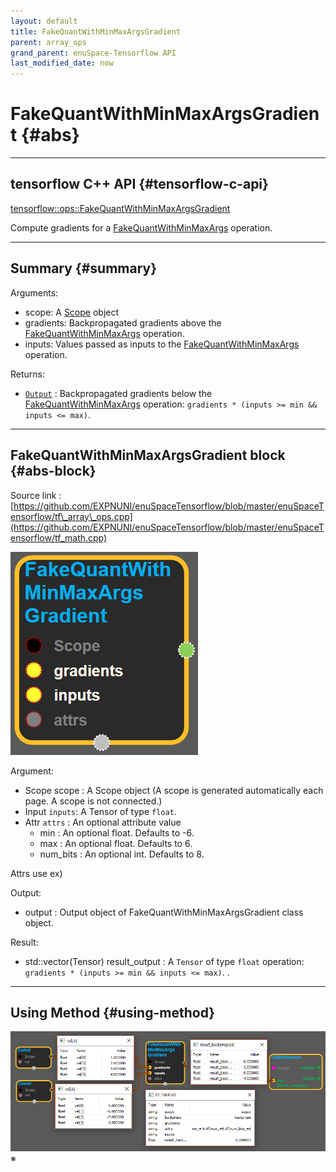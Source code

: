 ```yaml
--- 
layout: default 
title: FakeQuantWithMinMaxArgsGradient 
parent: array_ops 
grand_parent: enuSpace-Tensorflow API 
last_modified_date: now 
--- 
```


# FakeQuantWithMinMaxArgsGradient {#abs}

---

## tensorflow C++ API {#tensorflow-c-api}

[tensorflow::ops::FakeQuantWithMinMaxArgsGradient](https://www.tensorflow.org/versions/r1.2/api_docs/cc/class/tensorflow/ops/fake-quant-with-min-max-args-gradient.html)

Compute gradients for a [FakeQuantWithMinMaxArgs](https://www.tensorflow.org/versions/r1.2/api_docs/cc/class/tensorflow/ops/fake-quant-with-min-max-args.html#classtensorflow_1_1ops_1_1_fake_quant_with_min_max_args) operation.

---

## Summary {#summary}

Arguments:

* scope: A [Scope](https://www.tensorflow.org/versions/r1.2/api_docs/cc/class/tensorflow/scope.html#classtensorflow_1_1_scope) object
* gradients: Backpropagated gradients above the [FakeQuantWithMinMaxArgs](https://www.tensorflow.org/versions/r1.2/api_docs/cc/class/tensorflow/ops/fake-quant-with-min-max-args.html#classtensorflow_1_1ops_1_1_fake_quant_with_min_max_args) operation.
* inputs: Values passed as inputs to the [FakeQuantWithMinMaxArgs](https://www.tensorflow.org/versions/r1.2/api_docs/cc/class/tensorflow/ops/fake-quant-with-min-max-args.html#classtensorflow_1_1ops_1_1_fake_quant_with_min_max_args) operation.

Returns:

* [`Output`](https://www.tensorflow.org/versions/r1.2/api_docs/cc/class/tensorflow/output.html#classtensorflow_1_1_output) : Backpropagated gradients below the [FakeQuantWithMinMaxArgs](https://www.tensorflow.org/versions/r1.2/api_docs/cc/class/tensorflow/ops/fake-quant-with-min-max-args.html#classtensorflow_1_1ops_1_1_fake_quant_with_min_max_args) operation: `gradients * (inputs >= min && inputs <= max)`.

---

## FakeQuantWithMinMaxArgsGradient block {#abs-block}

Source link :[https://github.com/EXPNUNI/enuSpaceTensorflow/blob/master/enuSpaceTensorflow/tf\_array\_ops.cpp](https://github.com/EXPNUNI/enuSpaceTensorflow/blob/master/enuSpaceTensorflow/tf_math.cpp)

![](../assets/array_ops/fackquantwithminmaxargsgradients1.png)

Argument:

* Scope scope : A Scope object \(A scope is generated automatically each page. A scope is not connected.\)
* Input `inputs`: A Tensor of type `float`.
* Attr `attrs` : An optional attribute value
  * min : An optional float. Defaults to -6.
  * max : An optional float. Defaults to 6.
  * num\_bits : An optional int. Defaults to 8.

Attrs use ex\)

Output:

* output : Output object of FakeQuantWithMinMaxArgsGradient  class object.

Result:

* std::vector\(Tensor\) result\_output : A `Tensor` of type `float`  operation: `gradients * (inputs >= min && inputs <= max)`.
  .

---

## Using Method {#using-method}

![](../assets/array_ops/fackquantwithminmaxargsgradients2.png)※

